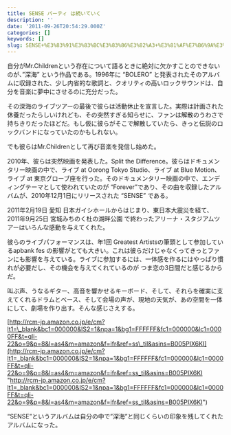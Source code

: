 ```yaml
---
title: SENSE パーティ は続いていく
description: ''
date: '2011-09-26T20:54:29.000Z'
categories: []
keywords: []
slug: SENSE+%E3%83%91%E3%83%BC%E3%83%86%E3%82%A3+%E3%81%AF%E7%B6%9A%E3%81%84%E3%81%A6%E3%81%84%E3%81%8F
---
```

自分がMr.Childrenという存在について語るときに絶対に欠かすことのできないのが、”深海” という作品である。1996年に “BOLERO” と発表されたそのアルバムに収録された、少し内省的な歌詞と、クオリティの高いロックサウンドは、自分を音楽に夢中にさせるのに充分だった。

その深海のライブツアーの最後で彼らは活動休止を宣言した。実際は計画された休養だったらしいけれども、その突然すぎる知らせに、ファンは解散のうわさで持ちきりだったほどだ。もし仮に彼らがそこで解散していたら、きっと伝説のロックバンドになっていたのかもしれない。

でも彼らはMr.Childrenとして再び音楽を発信し始めた。

2010年、彼らは突然映画を発表した。Split the Difference。彼らはドキュメンタリー映画の中で、ライブ at Oorong Tokyo Studio、ライブ at Blue Motion、ライブ at 東京グローブ座を行った。そのドキュメンタリー映画の中で、エンディングテーマとして使われていたのが “Forever”であり、その曲を収録したアルバムが、2010年12月1日にリリースされた “SENSE” である。

2011年2月19日 愛知 日本ガイシホールからはじまり、東日本大震災を経て、2011年9月25日 宮城みちのく杜の湖畔公園 で終わったアリーナ・スタジアムツアーはいろんな感動を与えてくれた。

彼らのライブパフォーマンスは、年1回 Greatest Artistsの筆頭として参加しているapbank fes の影響がとても大きい。これは彼らだけじゃなくってきっとファンにも影響を与えている。ライブに参加するには、一体感を作るにはやっぱり慣れが必要だし、その機会を与えてくれているのが つま恋の3日間だと感じるからだ。

叫ぶ声、うなるギター、高音を響かせるキーボード、そして、それらを確実に支えてくれるドラムとベース、そして会場の声が、現地の天気が、あの空間を一体にして、劇場を作り出す。そんな感じさえする。

[http://rcm-jp.amazon.co.jp/e/cm?lt1=\_blank&bc1=000000&IS2=1&npa=1&bg1=FFFFFF&fc1=000000&lc1=0000FF&t=qli-22&o=9&p=8&l=as4&m=amazon&f=ifr&ref=ss\_til&asins=B005PIX6KI](http://rcm-jp.amazon.co.jp/e/cm?lt1=_blank&bc1=000000&IS2=1&npa=1&bg1=FFFFFF&fc1=000000&lc1=0000FF&t=qli-22&o=9&p=8&l=as4&m=amazon&f=ifr&ref=ss_til&asins=B005PIX6KI "http://rcm-jp.amazon.co.jp/e/cm?lt1=_blank&bc1=000000&IS2=1&npa=1&bg1=FFFFFF&fc1=000000&lc1=0000FF&t=qli-22&o=9&p=8&l=as4&m=amazon&f=ifr&ref=ss_til&asins=B005PIX6KI")

“SENSE”というアルバムは自分の中で”深海”と同じくらいの印象を残してくれたアルバムになった。